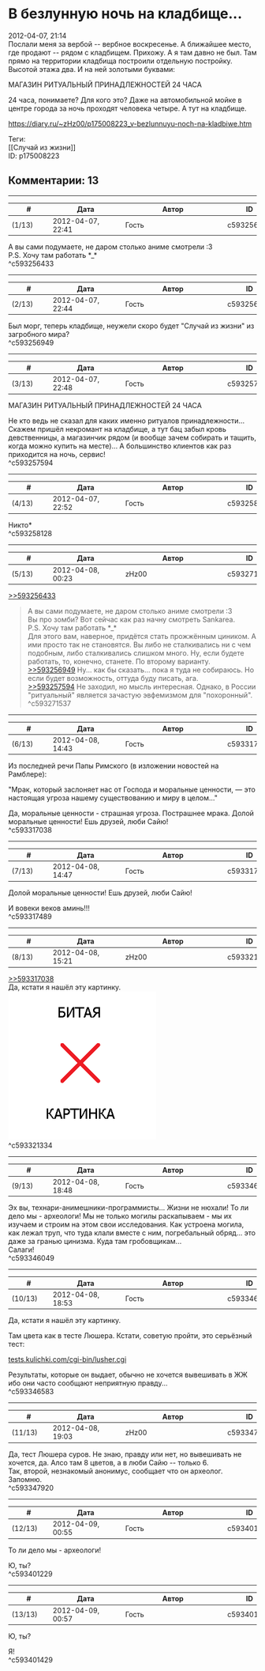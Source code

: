 В безлунную ночь на кладбище...
===============================

  
2012-04-07, 21:14  
 Послали меня за вербой -- вербное воскресенье. А ближайшее место, где продают -- рядом с кладбищем. Прихожу. А я там давно не был. Там прямо на территории кладбища построили отдельную постройку. Высотой этажа два. И на ней золотыми буквами:   
   
  МАГАЗИН РИТУАЛЬНЫЙ ПРИНАДЛЕЖНОСТЕЙ 24 ЧАСА    
   
 24 часа, понимаете? Для кого это? Даже на автомобильной мойке в центре города за ночь проходят человека четыре. А тут на кладбище.   
  
<https://diary.ru/~zHz00/p175008223_v-bezlunnuyu-noch-na-kladbiwe.htm>  
  
Теги:  
[[Случай из жизни]]  
ID: p175008223  


Комментарии: 13
---------------

  


---



|         #         |              Дата              |                     Автор                     |           ID           |
| --- | --- | --- | --- |
| (1/13) | 2012-04-07, 22:41 | Гость | c593256433 |

  
 А вы сами подумаете, не даром столько аниме смотрели :3   
 P.S. Хочу там работать \*\_\*   
 ^c593256433

---



|         #         |              Дата              |                     Автор                     |           ID           |
| --- | --- | --- | --- |
| (2/13) | 2012-04-07, 22:44 | Гость | c593256949 |

  
 Был морг, теперь кладбище, неужели скоро будет "Случай из жизни" из загробного мира?   
 ^c593256949

---



|         #         |              Дата              |                     Автор                     |           ID           |
| --- | --- | --- | --- |
| (3/13) | 2012-04-07, 22:48 | Гость | c593257594 |

  
  МАГАЗИН РИТУАЛЬНЫЙ ПРИНАДЛЕЖНОСТЕЙ 24 ЧАСА    
   
 Не кто ведь не сказал для каких именно ритуалов принадлежности... Скажем пришёл некромант на кладбище, а тут бац забыл кровь девственницы, а магазинчик рядом (и вообще зачем собирать и тащить, когда можно купить на месте)... А большинство клиентов как раз приходится на ночь, сервис!   
 ^c593257594

---



|         #         |              Дата              |                     Автор                     |           ID           |
| --- | --- | --- | --- |
| (4/13) | 2012-04-07, 22:52 | Гость | c593258128 |

  
 Никто\*   
 ^c593258128

---



|         #         |              Дата              |                     Автор                     |           ID           |
| --- | --- | --- | --- |
| (5/13) | 2012-04-08, 00:23 | zHz00 | c593271537 |

  
  [>>593256433](http://www.diary.ru/~zHz00/p175008223.htm#593256433)    
 > А вы сами подумаете, не даром столько аниме смотрели :3   
 Вы про зомби? Вот сейчас как раз начну смотреть Sankarea.   
 > P.S. Хочу там работать \*\_\*   
 Для этого вам, наверное, придётся стать прожжённым циником. А ими просто так не становятся. Вы либо не сталкивались ни с чем подобным, либо сталкивались слишком много. Ну, если будете работать, то, конечно, станете. По второму варианту.   
  [>>593256949](http://www.diary.ru/~zHz00/p175008223.htm#593256949)  Ну... как бы сказать... пока я туда не собираюсь. Но если будет возможность, оттуда буду писать, ага.   
  [>>593257594](http://www.diary.ru/~zHz00/p175008223.htm#593257594)  Не заходил, но мысль интересная. Однако, в России "ритуальный" является зачастую эвфемизмом для "похоронный".   
 ^c593271537

---



|         #         |              Дата              |                     Автор                     |           ID           |
| --- | --- | --- | --- |
| (6/13) | 2012-04-08, 14:43 | Гость | c593317038 |

  
 Из последней речи Папы Римского (в изложении новостей на Рамблере):   
   
 "Мрак, который заслоняет нас от Господа и моральные ценности, — это настоящая угроза нашему существованию и миру в целом..."   
   
 Да, моральные ценности - страшная угроза. Пострашнее мрака. Долой моральные ценности! Ешь друзей, люби Сайю!   
 ^c593317038

---



|         #         |              Дата              |                     Автор                     |           ID           |
| --- | --- | --- | --- |
| (7/13) | 2012-04-08, 14:47 | Гость | c593317489 |

  
  Долой моральные ценности! Ешь друзей, люби Сайю!    
   
 И вовеки веков аминь!!!   
 ^c593317489

---



|         #         |              Дата              |                     Автор                     |           ID           |
| --- | --- | --- | --- |
| (8/13) | 2012-04-08, 15:21 | zHz00 | c593321334 |

  
  [>>593317038](http://www.diary.ru/~zHz00/p175008223.htm#593317038)    
 Да, кстати я нашёл эту картинку.   
  ![](pics/d823095f4460.jpg)    
 ^c593321334

---



|         #         |              Дата              |                     Автор                     |           ID           |
| --- | --- | --- | --- |
| (9/13) | 2012-04-08, 18:48 | Гость | c593346049 |

  
 Эх вы, технари-анимешники-программисты... Жизни не нюхали! То ли дело мы - археологи! Мы не только могилы раскапываем - мы их изучаем и строим на этом свои исследования. Как устроена могила, как лежал труп, что туда клали вместе с ним, погребальный обряд... это даже за гранью цинизма. Куда там гробовщикам...   
 Салаги!   
 ^c593346049

---



|         #         |              Дата              |                     Автор                     |           ID           |
| --- | --- | --- | --- |
| (10/13) | 2012-04-08, 18:53 | Гость | c593346583 |

  
  Да, кстати я нашёл эту картинку.    
   
 Там цвета как в тесте Люшера. Кстати, советую пройти, это серьёзный тест:   
   
  [tests.kulichki.com/cgi-bin/lusher.cgi](http://tests.kulichki.com/cgi-bin/lusher.cgi)    
   
 Результаты, которые он выдает, обычно не хочется вывешивать в ЖЖ ибо они часто сообщают неприятную правду...   
 ^c593346583

---



|         #         |              Дата              |                     Автор                     |           ID           |
| --- | --- | --- | --- |
| (11/13) | 2012-04-08, 19:03 | zHz00 | c593347920 |

  
 Да, тест Люшера суров. Не знаю, правду или нет, но вывешивать не хочется, да. Алсо там 8 цветов, а в люби Сайю -- только 6.   
 Так, второй, незнакомый анонимус, сообщает что он археолог. Запомню.   
 ^c593347920

---



|         #         |              Дата              |                     Автор                     |           ID           |
| --- | --- | --- | --- |
| (12/13) | 2012-04-09, 00:55 | Гость | c593401229 |

  
  То ли дело мы - археологи!    
   
 Ю, ты?   
 ^c593401229

---



|         #         |              Дата              |                     Автор                     |           ID           |
| --- | --- | --- | --- |
| (13/13) | 2012-04-09, 00:57 | Гость | c593401429 |

  
  Ю, ты?    
   
 Я!   
 ^c593401429